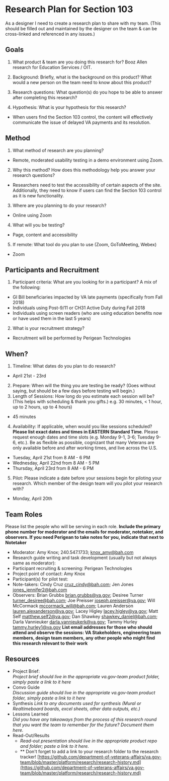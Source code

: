 # Research Plan for Section 103
As a designer I need to create a research plan to share with my team.	(This should be filled out and maintained by the designer on the team & can be cross-linked and referenced in any issues.) 	
## Goals	
1. What product & team are you doing this research for?	
Booz Allen research for Education Services / OIT. 

2. Background: Briefly, what is the background on this product? What would a new person on the team need to know about this product? 
	
3. Research questions: What question(s) do you hope to be able to answer after completing this research? 	

4. Hypothesis: What is your hypothesis for this research? 
 - When users find the Section 103 control, the content will effectively communicate the issue of delayed VA payments and its resolution.
## Method	
1.	What method of research are you planning? 	
  - Remote, moderated usability testing in a demo environment using Zoom. 	
  	
2.	Why this method? How does this methodology help you answer your research questions? 	
  - Researchers need to test the accessibility of certain aspects of the site.  Additionally, they need to know if users can find the Section 103 control as it is new functionality.
  
3.	Where are you planning to do your research? 
   - Online using Zoom 	
   
4.	What will you be testing?
   - Page, content and accessibility
   
5.  If remote: What tool do you plan to use (Zoom, GoToMeeting, Webex)	
   - Zoom
   
## Participants and Recruitment	
1.	Participant criteria: What are you looking for in a participant?
 A mix of the following:
 - GI Bill beneficiaries impacted by VA late payments (specifically from Fall 2018)
 - Individuals using Post-9/11 or CH31 Active Duty during Fall 2018
 - Individuals using screen readers (who are using education benefits now or have used them in the last 5 years)
	
2.	What is your recruitment strategy? 	
 - Recruitment will be performed by Perigean Technologies

## When? 	
1.	Timeline: What dates do you plan to do research? 	
 - April 21st - 23rd
 	
2.	Prepare: When will the thing you are testing be ready? (Goes without saying, but should be a few days before testing will begin.) 	
3. Length of Sessions: How long do you estimate each session will be? (This helps with scheduling & thank you gifts.) e.g. 30 minutes, < 1 hour, up to 2 hours, up to 4 hours) 	
 - 45 minutes
 
4.	Availability: If applicable, when would you like sessions scheduled? **Please list exact dates and times in EASTERN Standard Time**. Please request enough dates and time slots (e.g. Monday 9-1, 3-6; Tuesday 9-6, etc.). Be as flexible as possible, cognizant that many Veterans are only available before and after working times, and live across the U.S.	


 - Tuesday, April 21st from 8 AM - 6 PM
 - Wednesday, April 22nd from 8 AM - 5 PM
 - Thursday, April 23rd from 8 AM - 6 PM
 
5.	Pilot: Please indicate a date before your sessions begin for piloting your research. Which member of the design team will you pilot your research with? 

- Monday, April 20th

## Team Roles	
Please list the people who will be serving in each role. **Include the primary phone number for moderator and the emails for moderator, notetaker, and observers. If you need Perigean to take notes for you, indicate that next to Notetaker** 	
- Moderator: Amy Knox; 240.547.1733; knox_amy@bah.com
- Research guide writing and task development (usually but not always same as moderator):	
- Participant recruiting & screening: Perigean Technologies
- Project point of contact: Amy Knox
- Participant(s) for pilot test:	
- Note-takers: Cindy Cruz cruz_cindy@bah.com; Jen Jones jones_jennifer2@bah.com
- Observers:	Brian Grubbs brian.grubbs@va.gov; Desiree Turner turner_desiree@bah.com; Joe Preisser joseph.preisser@va.gov; Will McCormack mccormack_will@bah.com; Lauren Anderson lauren.alexanderson@va.gov; Lacey Higley lacey.higley@va.gov; Matt Self matthew.self2@va.gov; Dan Shawkey shawkey_daniel@bah.com; Darla Vannieuker darla.vannieukerk@va.gov; Tammy Hurley tammy.hurley1@va.gov
**List email addresses for those who should attend and observe the sessions: VA Stakeholders, engineering team members, design team members, any other people who might find this research relevant to their work**	
## Resources	
- Project Brief: 	
*Project brief should live in the appropriate va.gov-team product folder, simply paste a link to it here*	
- Convo Guide	
*Discussion guide should live in the appropriate va.gov-team product folder, simply paste a link to it here*	
- Synthesis	
*Link to any documents used for synthesis (Mural or Realtimeboard boards, excel sheets, other data outputs, etc.)* 	
- Lessons Learned	
*Did you have any takeaways from the process of this research round that you want the team to remember for the future? Document them here.* 	
- Read-Out/Results	
  - *Read-out presentation should live in the appropriate product repo and folder; paste a link to it here.* 	
  - ** Don't forget to add a link to your research folder to the research tracker! [https://github.com/department-of-veterans-affairs/va.gov-team/blob/master/platform/research/research-history.md](https://github.com/department-of-veterans-affairs/va.gov-team/blob/master/platform/research/research-history.md)
